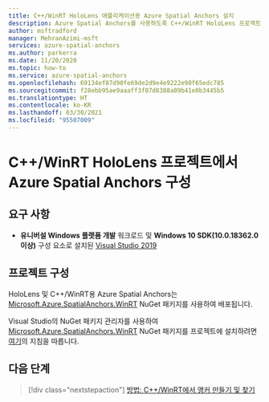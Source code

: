 ```yaml
---
title: C++/WinRT HoloLens 애플리케이션용 Azure Spatial Anchors 설치
description: Azure Spatial Anchors를 사용하도록 C++/WinRT HoloLens 프로젝트 구성
author: msftradford
manager: MehranAzimi-msft
services: azure-spatial-anchors
ms.author: parkerra
ms.date: 11/20/2020
ms.topic: how-to
ms.service: azure-spatial-anchors
ms.openlocfilehash: 69134ef87d90fe69de2d9e4e9222e90f65edc785
ms.sourcegitcommit: f28ebb95ae9aaaff3f87d8388a09b41e0b3445b5
ms.translationtype: HT
ms.contentlocale: ko-KR
ms.lasthandoff: 03/30/2021
ms.locfileid: "95507009"
---
```

# <a name="configuring-azure-spatial-anchors-in-a-cwinrt-hololens-project"></a>C++/WinRT HoloLens 프로젝트에서 Azure Spatial Anchors 구성

## <a name="requirements"></a>요구 사항

* **유니버설 Windows 플랫폼 개발** 워크로드 및 **Windows 10 SDK(10.0.18362.0 이상)** 구성 요소로 설치된 [Visual Studio 2019](https://www.visualstudio.com/downloads/)

## <a name="configuring-a-project"></a>프로젝트 구성

HoloLens 및 C++/WinRT용 Azure Spatial Anchors는 [Microsoft.Azure.SpatialAnchors.WinRT](https://www.nuget.org/packages/Microsoft.Azure.SpatialAnchors.WinRT/) NuGet 패키지를 사용하여 배포됩니다.

Visual Studio의 NuGet 패키지 관리자를 사용하여 [Microsoft.Azure.SpatialAnchors.WinRT](https://www.nuget.org/packages/Microsoft.Azure.SpatialAnchors.WinRT/) NuGet 패키지를 프로젝트에 설치하려면 [여기](/nuget/consume-packages/install-use-packages-visual-studio)의 지침을 따릅니다.

## <a name="next-steps"></a>다음 단계

> [!div class="nextstepaction"]
> [방법: C++/WinRT에서 앵커 만들기 및 찾기](./create-locate-anchors-cpp-winrt.md)
